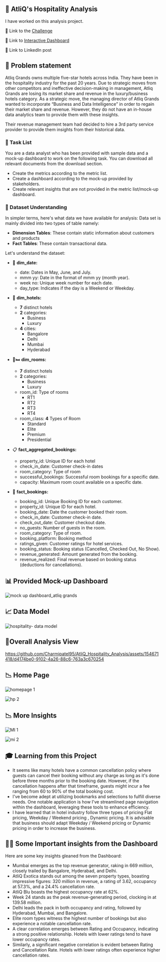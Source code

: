## :hotel:	AtliQ's Hospitality Analysis

 I have worked on this analysis project.

:link: Link to the [Challenge](https://codebasics.io/challenge/codebasics-resume-project-challenge)

:link: Link to [Interactive Dashboard](https://app.powerbi.com/view?r=eyJrIjoiOWFlYWEwZDctN2NhYi00ZmUzLTg4ZmYtZWNiMDIwY2I3NmY1IiwidCI6ImM2ZTU0OWIzLTVmNDUtNDAzMi1hYWU5LWQ0MjQ0ZGM1YjJjNCJ9)

:link: Link to LinkedIn post 

## :memo: Problem statement

Atliq Grands owns multiple five-star hotels across India. They have been in the hospitality industry for the past 20 years. Due to strategic moves from other competitors and ineffective decision-making in management, Atliq Grands are losing its market share and revenue in the luxury/business hotels category. As a strategic move, the managing director of Atliq Grands wanted to incorporate “Business and Data Intelligence” in order to regain their market share and revenue. However, they do not have an in-house data analytics team to provide them with these insights.

Their revenue management team had decided to hire a 3rd party service provider to provide them insights from their historical data.


### :scroll: Task List

You are a data analyst who has been provided with sample data and a mock-up dashboard to work on the following task. You can download all relevant documents from the download section.

- Create the metrics according to the metric list. 
- Create a dashboard according to the mock-up provided by stakeholders. 
- Create relevant insights that are not provided in the metric list/mock-up dashboard.

### :open_file_folder: Dataset Understanding

In simpler terms, here's what data we have available for analysis:
Data set is mainly divided into two types of table namely:
- **Dimension Tables**: These contain static information about customers and products
- **Fact Tables**: These contain transactional data.

 Let's understand the dataset: 
 
- :date: **dim_date:**
    - date: Dates in May, June, and July.
    - mmm yy: Date in the format of mmm yy (month year).
    - week no: Unique week number for each date.
    - day_type: Indicates if the day is a Weekend or Weekday.

- :hotel: **dim_hotels:**
    - **7** distinct hotels
    - **2** categories:
       - Business
       - Luxury
   - **4** cities:
     - Bangalore
     -  Delhi
     -  Mumbai
     -  Hyderabad

- 🚪🛏️ **dim_rooms:**
    - **7** distinct hotels
    - **2** categories:
      - Business
      - Luxury
    - room_id: Type of rooms
      - RT1
      - RT2
      - RT3
      - RT4
    - room_class: **4** Types of Room
      - Standard
      - Elite
      - Premium
      - Presidential

- 📋 **fact_aggregated_bookings:**
    - property_id:  Unique ID for each hotel
    - check_in_date: Customer check-in dates
    - room_category: Type of room
    - successful_bookings: Successful room bookings for a specific date.
    - capacity: Maximum room count available on a specific date.

- 📝 **fact_bookings:**
    - booking_id: Unique Booking ID for each customer. 
    - property_id: Unique ID for each hotel.
    - booking_date: Date the customer booked their room.
    - check_in_date: Customer check-in date.
    - check_out_date: Customer checkout date.
    - no_guests: Number of guests in the room.
    - room_category: Type of room. 
    - booking_platform: Booking method
    - ratings_given: Customer ratings for hotel services.
    - booking_status: Booking status (Cancelled, Checked Out, No Show).
    - revenue_generated: Amount generated from the booking.
    - revenue_realized: Final revenue based on booking status (deductions for cancellations).

## :bar_chart: Provided Mock-up Dashboard
![mock up dashboard_atliq grands](https://github.com/Charmipatel95/AtliQ_Hospitality_Analysis/assets/154671418/ca0f2bca-9a1e-446c-9f7d-0b459423bde6)


## :chart_with_upwards_trend:	Data Model
![hospitality- data model](https://github.com/Charmipatel95/AtliQ_Hospitality_Analysis/assets/154671418/86499013-3273-45eb-9550-5ca3d5e80446)

## 📶Overall Analysis View

https://github.com/Charmipatel95/AtliQ_Hospitality_Analysis/assets/154671418/d4174be0-9102-4a26-88c6-763a3c670254

## :chart_with_downwards_trend: Home Page
![homepage 1](https://github.com/Charmipatel95/AtliQ_Hospitality_Analysis/assets/154671418/1f53ca08-6b21-4bfe-9cd6-7cdad6f74e04)

![hp 2](https://github.com/Charmipatel95/AtliQ_Hospitality_Analysis/assets/154671418/3207b755-840a-4912-89d5-ca827997bf9d)

## :chart_with_downwards_trend:	 More Insights

![MI 1](https://github.com/Charmipatel95/AtliQ_Hospitality_Analysis/assets/154671418/5880933b-bf86-416e-a4c4-f01a8981fcf3)

![mi 2](https://github.com/Charmipatel95/AtliQ_Hospitality_Analysis/assets/154671418/cee4342b-9094-4967-96e8-41766f16c35e)

## :mortar_board:	Learning from this Project 
- It seems like many hotels have a common cancellation policy where guests can cancel their booking without any charge as long as it's done before three months prior to the booking date. However, if the cancellation happens after that timeframe, guests might incur a fee ranging from 60 to 90% of the total booking cost.
- I've become adept at utilizing bookmarks and selections to fulfill diverse needs. One notable application is how I've streamlined page navigation within the dashboard, leveraging these tools to enhance efficiency.
- I have learned that in hotel industry follow three types of pricing Flat pricing, Weekday / Weekend pricing , Dynamic pricing. It is advisable that business should adapt Weekday / Weekend pricing or Dynamic pricing in order to increase the business.

## ✍🏻 Some Important insights from the Dashboard

Here are some key insights gleaned from the Dashboard:

- Mumbai emerges as the top revenue generator, raking in 669 million, closely trailed by Bangalore, Hyderabad, and Delhi.
- AtliQ Exotica stands out among the seven property types, boasting impressive figures: 320 million in revenue, a rating of 3.62, occupancy at 57.3%, and a 24.4% cancellation rate.
- AtliQ Blu boasts the highest occupancy rate at 62%.
- Week 24 stands as the peak revenue-generating period, clocking in at 139.58 million.
- Delhi leads the pack in both occupancy and rating, followed by Hyderabad, Mumbai, and Bangalore.
- Elite room types witness the highest number of bookings but also experience a notable cancellation rate.
- A clear correlation emerges between Rating and Occupancy, indicating a strong positive relationship. Hotels with lower ratings tend to have lower occupancy rates.
- Similarly, a significant negative correlation is evident between Rating and Cancellation Rate. Hotels with lower ratings often experience higher cancellation rates.

